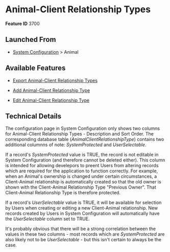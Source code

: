 # Animal-Client Relationship Types

**Feature ID** 3700

## Launched From

- [System Configuration](System%20Configuration.md) > Animal

## Available Features

- [Export Animal-Client Relationship Types](Export%20Animal-Client%20Relationship%20Types.md)

- [Add Animal-Client Relationship Type](Add%20Animal-Client%20Relationship%20Type.md)

- [Edit Animal-Client Relationship Type](Edit%20Animal-Client%20Relationship%20Type.md)

## Technical Details
The configuration page in System Configuration only shows two columns for Animal-Client Relationship Types - Description and Sort Order. The corresponding database table (_AnimalClientRelationshipType_) contains two additional columnns of note: _SystemProtected_ and _UserSelectable_.

If a record's _SystemProtected_ value is TRUE, the record is not editable in System Configuration (and therefore cannot be deleted either). This column is intended for allowing develepors to preent Users from altering records which are required for the application to function correctly. For example, when an Animal's ownership is changed under certain circumstances, a Client-Animal relationship is automatically created so that the old owner is shown with the Client-Animal Relationship Type "Previous Owner". That Client-Animal Relationship Type is therefore protected.

If a record's _UserSelectable_ value is TRUE, it will be available for selection by Users when creating or editing a new Client-Animal relationship. New records created by Users in System Configuration will automatically have the _UserSelectable_ column set to TRUE.

It's probably obvious that there will be a strong correlation between the values in these two columns - most records which are _SystemProtected_ are also likely not to be _UserSelectable_ - but this isn't certain to always be the case.